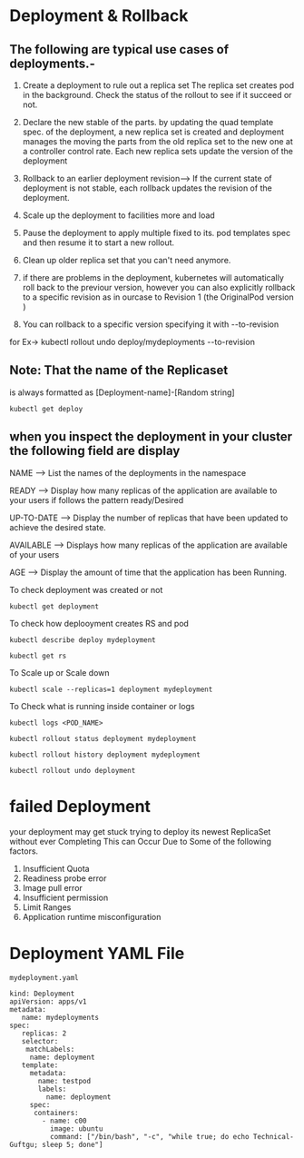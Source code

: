 # Deployment & Rollback

## The following are typical use cases of deployments.-

1. Create a deployment to rule out a replica set The replica set creates pod in the background. Check the status of the rollout to see if it succeed or not.

2. Declare the new stable of the parts. by updating the quad template spec. of the deployment, a new replica set is created and deployment manages the moving the parts from the old replica set to the new one at a controller control rate. Each new replica sets update the version of the deployment

3. Rollback to an earlier deployment revision--> If the current state of deployment is not stable, each rollback updates the revision of the deployment.

4. Scale up the deployment to facilities more and load

5. Pause the deployment to apply multiple fixed to its. pod templates spec and then resume it to start a new rollout.

6. Clean up older replica set that you can't need anymore.

7. if there are problems in the deployment, kubernetes will automatically roll back to the previour version, however you can also explicitly rollback to a specific revision as in ourcase to Revision 1 (the OriginalPod version )

8. You can rollback to a specific version specifying it with --to-revision

for Ex-> kubectl rollout undo deploy/mydeployments --to-revision

## Note: That the name of the Replicaset
is always formatted as [Deployment-name]-[Random string]
```shell
kubectl get deploy
```
## when you inspect the deployment in your cluster the following field are display

NAME --> List the names of the deployments in the namespace

READY --> Display how many replicas of the application are available to your users if follows the pattern ready/Desired

UP-TO-DATE --> Display the number of replicas that have been updated to achieve the desired state.

AVAILABLE --> Displays how many replicas of the application are available of your users

AGE --> Display the amount of time that the application has been Running.

To check deployment was created or not
```shell
kubectl get deployment
```
To check how deplooyment creates RS and pod
```shell
kubectl describe deploy mydeployment
```
```shell
kubectl get rs
```
To Scale up or Scale down
```shell
kubectl scale --replicas=1 deployment mydeployment
```
To Check what is running inside container or logs 
```shell
kubectl logs <POD_NAME>
```
```shell
kubectl rollout status deployment mydeployment
```
```shell
kubectl rollout history deployment mydeployment
```
```shell
kubectl rollout undo deployment
```
# failed Deployment

your deployment may get stuck trying to deploy its newest ReplicaSet without ever Completing This can Occur Due to Some of the following factors.

1. Insufficient Quota
2. Readiness probe error
3. Image pull error
4. Insufficient permission
5. Limit Ranges
6. Application runtime misconfiguration

# Deployment YAML File
```shell
mydeployment.yaml
```
```shell
kind: Deployment
apiVersion: apps/v1
metadata:
   name: mydeployments
spec:
   replicas: 2
   selector:     
    matchLabels:
     name: deployment
   template:
     metadata:
       name: testpod
       labels:
         name: deployment
     spec:
      containers:
        - name: c00
          image: ubuntu
          command: ["/bin/bash", "-c", "while true; do echo Technical-Guftgu; sleep 5; done"]
```
